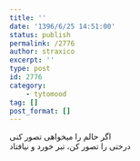 ```yaml
---
title: ''
date: '1396/6/25 14:51:00'
status: publish
permalink: /2776
author: straxico
excerpt: ''
type: post
id: 2776
category:
    - tytomood
tag: []
post_format: []
---
```

اگر حالم را میخواهی تصور کنی  
درختی را تصور کن، تبر خورد و نیافتاد